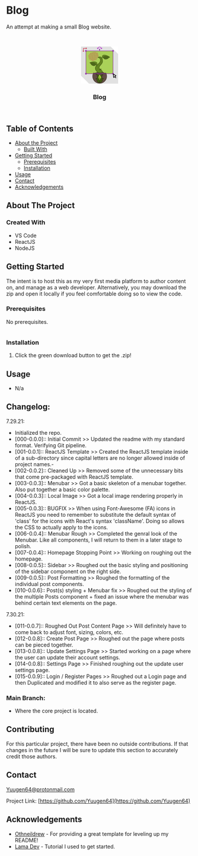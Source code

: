 <!-- *** UPDATE THIS FOR EACH REPO *** -->
# Blog
An attempt at making a small Blog website.

<!-- PROJECT LOGO -->
<br />
<p align="center">
  <a href="https://github.com/Yuugen64/">
    <img src="assets/icons/CultivationIcon_100x100px.svg" alt="Logo" width="100" height="100">
  </a>

  <h3 align="center">Blog</h3>
  
  <br />
  </p>
</p>



<!-- TABLE OF CONTENTS -->
## Table of Contents

* [About the Project](#about-the-project)
  * [Built With](#built-with)
* [Getting Started](#getting-started)
  * [Prerequisites](#prerequisites)
  * [Installation](#installation)
* [Usage](#usage)
* [Contact](#contact)
* [Acknowledgements](#acknowledgements)




<!-- ABOUT THE PROJECT -->
## About The Project

<!-- [![Product Name Screen Shot][product-screenshot]](https://example.com) -->


### Created With
* VS Code
* ReactJS
* NodeJS



<!-- GETTING STARTED -->
## Getting Started

The intent is to host this as my very first media platform to author content on, and manage as a web developer. Alternatively, you may download the zip and open it locally if you feel comfortable doing so to view the code.



### Prerequisites

No prerequisites.
```sh
```

### Installation

1. Click the green download button to get the .zip!



<!-- USAGE EXAMPLES -->
## Usage
- N/a

<!-- CHANGELOG -->
## Changelog:
<!-- DATES and what changed/was accomplished on that day. -->

7.29.21:
- Initialized the repo.
- [000-0.0.0]:: Initial Commit >> Updated the readme with my standard format. Verifying Git pipeline.
- [001-0.0.1]:: ReactJS Template >> Created the ReactJS template inside of a sub-directory since capital letters are no longer allowed inside of project names.-
- [002-0.0.2]:: Cleaned Up >> Removed some of the unnecessary bits that come pre-packaged with ReactJS template.
- [003-0.0.3]:: Menubar >> Got a basic skeleton of a menubar together. Also put together a basic color palette.
- [004-0.0.3]:: Local Image >> Got a local image rendering properly in ReactJS.
- [005-0.0.3]:: BUGFIX >> When using Font-Awesome (FA) icons in ReactJS you need to remember to substitute the default syntax of 'class' for the icons with React's syntax 'className'. Doing so allows the CSS to actually apply to the icons.
- [006-0.0.4]:: Menubar Rough >> Completed the genral look of the Menubar. Like all components, I will return to them in a later stage to polish.
- [007-0.0.4]:: Homepage Stopping Point >> Working on roughing out the homepage.
- [008-0.0.5]:: Sidebar >> Roughed out the basic styling and positioning of the sidebar component on the right side.
- [009-0.0.5]:: Post Formatting >> Roughed the formatting of the individual post components.
- [010-0.0.6]:: Post(s) styling + Menubar fix >> Roughed out the styling of the multiple Posts component + fixed an issue where the menubar was behind certain text elements on the page.

7.30.21:
- [011-0.0.7]:: Roughed Out Post Content Page >> Will definitely have to come back to adjust font, sizing, colors, etc.
- [012-0.0.8]:: Create Post Page >> Roughed out the page where posts can be pieced together.
- [013-0.0.8]:: Update Settings Page >> Started working on a page where the user can update their account settings.
- [014-0.0.8]:: Settings Page >> Finished roughing out the update user settings page.
- [015-0.0.9]:: Login / Register Pages >> Roughed out a Login page and then Duplicated and modified it to also serve as the register page.


### Main Branch:
- Where the core project is located.

<!-- CONTRIBUTING -->
## Contributing

For this particular project, there have been no outside contributions. If that changes in the future I will be sure to update this section to accurately credit those authors.



<!-- CONTACT -->
## Contact

Yuugen64@protonmail.com

<!-- ***Make sure to update REPO in BOTH URLs here*** -->
Project Link: [https://github.com/Yuugen64](https://github.com/Yuugen64)



<!-- ACKNOWLEDGEMENTS -->
## Acknowledgements
* [Othneildrew](https://github.com/othneildrew/Best-README-Template/blob/master/README.md) - For providing a great template for leveling up my README!
* [Lama Dev](https://www.youtube.com/channel/UCOxWrX5MIdXIeRNaXC3sqIg) - Tutorial I used to get started.

